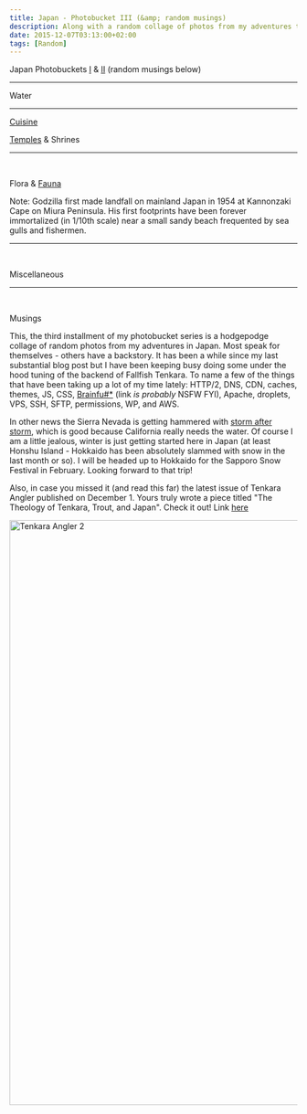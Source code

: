 ```yaml
---
title: Japan - Photobucket III (&amp; random musings)
description: Along with a random collage of photos from my adventures throughout Japan - this blog post includes some even more random musings...
date: 2015-12-07T03:13:00+02:00
tags: [Random]
---
```

<div class=“text-lg m-2”>
<p class="mb-2">Japan Photobuckets <a href="https://www.fallfishtenkara.com/japan-photobucket-i/ target="_blank" rel="noopener noreferrer"">I</a> &amp; <a href="https://www.fallfishtenkara.com/japan-photobucket-ii/ target="_blank" rel="noopener noreferrer"" target="_blank">II</a> (random musings below)

<hr />
<p class="mt-2 mb-2 font-semibold">Water</p>
<hr />
<p><a href="https://www.fallfishtenkara.com/japanese-cuisine/" target="_blank" rel="noopener noreferrer">Cuisine</a></p>

<p class="mt-2 mb-2 font-semibold"><a href="https://taiken.co/single/buddha-statue-and-rock-art-of-takatori-yama" target="_blank" rel="noopener noreferrer">Temples</a> &amp; Shrines</p>

<hr />

&nbsp;
<p class="mt-2 mb-2 font-semibold">Flora &amp; <a href="https://www.fallfishtenkara.com/tanzawa-mountains/" target="_blank" rel="noopener noreferrer">Fauna</a></p>

<p class="mt-2 mb-2">Note: Godzilla first made landfall on mainland Japan in 1954 at Kannonzaki Cape on Miura Peninsula. His first footprints have been forever immortalized (in 1/10th scale) near a small sandy beach frequented by sea gulls and fishermen.</p>

<hr />

&nbsp;
<p class="mt-2 mb-2 font-semibold">Miscellaneous</p>
<hr />

&nbsp;
<p>Musings</p>
<p class="mt-2 mb-2">This, the third installment of my photobucket series is a hodgepodge collage of random photos from my adventures in Japan. Most speak for themselves - others have a backstory. It has been a while since my last substantial blog post but I have been keeping busy doing some under the hood tuning of the backend of Fallfish Tenkara. To name a few of the things that have been taking up a lot of my time lately: HTTP/2, DNS, CDN, caches, themes, JS, CSS, <a href="https://learnxinyminutes.com/docs/brainfuck/" target="_blank">Brainfu#*</a> (link <em>is probably</em> NSFW FYI), Apache, droplets, VPS, SSH, SFTP, permissions, WP, and AWS.</p>

<p class="mt-2 mb-2">In other news the Sierra Nevada is getting hammered with <a href="https://unofficialalpine.com/" target="_blank" rel="noopener noreferrer">storm after storm</a>, which is good because California really needs the water. Of course I am a little jealous, winter is just getting started here in Japan (at least Honshu Island - Hokkaido has been absolutely slammed with snow in the last month or so). I will be headed up to Hokkaido for the Sapporo Snow Festival in February. Looking forward to that trip!</p>

<p class="mt-2 mb-2">Also, in case you missed it (and read this far) the latest issue of Tenkara Angler published on December 1. Yours truly wrote a piece titled "The Theology of Tenkara, Trout, and Japan". Check it out! Link <a href="https://www.fallfishtenkara.com/recent-press/" target="_blank" rel="noopener noreferrer">here</a></p>

<img class="size-large wp-image-2982 aligncenter" src="https://www.fallfishtenkara.com/wp-content/uploads/2016/03/Tenkara-Angler-2-768x1024.jpg" alt="Tenkara Angler 2" width="768" height="1024" />


<img class="w-8/12 rounded-lg shadow-lg mx-auto" src="" alt="" />
</div>